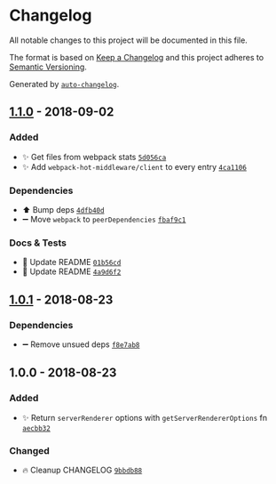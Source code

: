 # Changelog
All notable changes to this project will be documented in this file.

The format is based on [Keep a Changelog](http://keepachangelog.com/en/1.0.0/)
and this project adheres to [Semantic Versioning](http://semver.org/spec/v2.0.0.html).

Generated by [`auto-changelog`](https://github.com/CookPete/auto-changelog).

## [1.1.0](https://github.com/exah/webpack-universal-hot-middleware/compare/1.0.1...1.1.0) - 2018-09-02
### Added

- ✨ Get files from webpack stats [`5d056ca`](https://github.com/exah/webpack-universal-hot-middleware/commit/5d056cafb5b341fcb28067660f6d901ade6b2628)
- ✨ Add `webpack-hot-middleware/client` to every entry [`4ca1106`](https://github.com/exah/webpack-universal-hot-middleware/commit/4ca1106d7854700e89561d97b7da717ec04f65b6)

### Dependencies

- ⬆️ Bump deps [`4dfb40d`](https://github.com/exah/webpack-universal-hot-middleware/commit/4dfb40df8b2d212ed9c69551b970e5ad8160f484)
- ➖ Move `webpack` to `peerDependencies` [`fbaf9c1`](https://github.com/exah/webpack-universal-hot-middleware/commit/fbaf9c160f9b147284c6674fb2facc24a02fa13b)

### Docs & Tests

- 📝 Update README [`01b56cd`](https://github.com/exah/webpack-universal-hot-middleware/commit/01b56cd494e2493098e62c21ccc26bd7ad17ea60)
- 📝 Update README [`4a9d6f2`](https://github.com/exah/webpack-universal-hot-middleware/commit/4a9d6f236ac7eb849613c874be235d7e4460b137)

## [1.0.1](https://github.com/exah/webpack-universal-hot-middleware/compare/1.0.0...1.0.1) - 2018-08-23

### Dependencies

- ➖ Remove unsued deps [`f8e7ab8`](https://github.com/exah/webpack-universal-hot-middleware/commit/f8e7ab87229726daa9dcdb21285571f13a23a45f)

## 1.0.0 - 2018-08-23
### Added

- ✨ Return `serverRenderer` options with `getServerRendererOptions` fn [`aecbb32`](https://github.com/exah/webpack-universal-hot-middleware/commit/aecbb32a48aa9ee5230804963ac9fe6742308a10)

### Changed

- 🔥 Cleanup CHANGELOG [`9bbdb88`](https://github.com/exah/webpack-universal-hot-middleware/commit/9bbdb88176433bd87fc2e19706a1f3f583183fcf)
